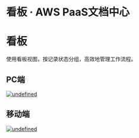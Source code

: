 # 看板 · AWS PaaS文档中心

# 看板

使用看板视图，按记录状态分组，高效地管理工作流程。

## PC端

[![undefined](https://docs.awspaas.com/user-manual/aws-pass-console-user-manual-dw-vue3.0-64ga/new_dw/kanban9.png)](<../new_dw/kanban9.png>)

## 移动端

[![undefined](https://docs.awspaas.com/user-manual/aws-pass-console-user-manual-dw-vue3.0-64ga/new_dw/kanban10.png)](<../new_dw/kanban10.png>)